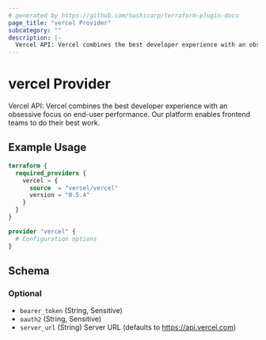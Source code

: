 ```yaml
---
# generated by https://github.com/hashicorp/terraform-plugin-docs
page_title: "vercel Provider"
subcategory: ""
description: |-
  Vercel API: Vercel combines the best developer experience with an obsessive focus on end-user performance. Our platform enables frontend teams to do their best work.
---
```


# vercel Provider

Vercel API: Vercel combines the best developer experience with an obsessive focus on end-user performance. Our platform enables frontend teams to do their best work.

## Example Usage

```terraform
terraform {
  required_providers {
    vercel = {
      source  = "vercel/vercel"
      version = "0.5.4"
    }
  }
}

provider "vercel" {
  # Configuration options
}
```

<!-- schema generated by tfplugindocs -->
## Schema

### Optional

- `bearer_token` (String, Sensitive)
- `oauth2` (String, Sensitive)
- `server_url` (String) Server URL (defaults to https://api.vercel.com)
